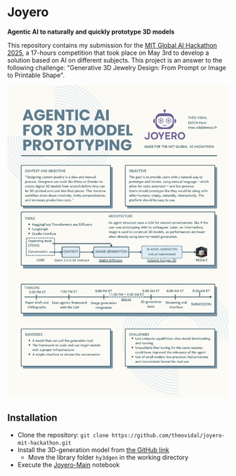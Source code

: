 # Joyero

**Agentic AI to naturally and quickly prototype 3D models**

This repository contains my submission for the [MIT Global AI Hackathon 2025](https://www.globalaihackathon.com/), a 17-hours competition that took place on May 3rd to develop a solution based on AI on different subjects. This project is an answer to the following challenge: "Generative 3D Jewelry Design: From Prompt or Image to Printable Shape".

![Joyero poster](./docs/joyero.png)

## Installation

- Clone the repository: `git clone https://github.com/theovidal/joyero-mit-hackathon.git`
- Install the 3D-generation model from [the GitHub link](https://github.com/Tencent/Hunyuan3D-2#)
  - Move the library folder `hy3dgen` in the working directory
- Execute the [Joyero-Main](./Joyero-Main.ipynb) notebook